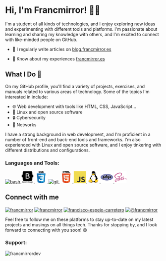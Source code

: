 # Hi, I'm Francmirror! 👋🏽

I'm a student of all kinds of technologies, and I enjoy exploring new ideas and experimenting with different tools and platforms. I'm passionate about learning and sharing my knowledge with others, and I'm excited to connect with like-minded people on GitHub.

- 📝 I regularly write articles on [blog.francmirror.es](blog.francmirror.es)

- 📄 Know about my experiences [francmirror.es](francmirror.es)

## What I Do 🤖

On my GitHub profile, you'll find a variety of projects, exercises, and manuals related to various areas of technology. Some of the topics I'm interested in include:

- 🌐 Web development with tools like HTML, CSS, JavaScript...
- 🐧 Linux and open source software
- 🔒 Cybersecurity
- 🤖 Networks

I have a strong background in web development, and I'm proficient in a number of front-end and back-end tools and frameworks. I'm also experienced with Linux and open source software, and I enjoy tinkering with different distributions and configurations.

### Languages and Tools:
<p align="left"> <a href="https://www.gnu.org/software/bash/" target="_blank" rel="noreferrer"> <img src="https://www.vectorlogo.zone/logos/gnu_bash/gnu_bash-icon.svg" alt="bash" width="40" height="40"/> </a> <a href="https://getbootstrap.com" target="_blank" rel="noreferrer"> <img src="https://raw.githubusercontent.com/devicons/devicon/master/icons/bootstrap/bootstrap-plain-wordmark.svg" alt="bootstrap" width="40" height="40"/> </a> <a href="https://www.w3schools.com/css/" target="_blank" rel="noreferrer"> <img src="https://raw.githubusercontent.com/devicons/devicon/master/icons/css3/css3-original-wordmark.svg" alt="css3" width="40" height="40"/> </a> <a href="https://git-scm.com/" target="_blank" rel="noreferrer"> <img src="https://www.vectorlogo.zone/logos/git-scm/git-scm-icon.svg" alt="git" width="40" height="40"/> </a> <a href="https://www.w3.org/html/" target="_blank" rel="noreferrer"> <img src="https://raw.githubusercontent.com/devicons/devicon/master/icons/html5/html5-original-wordmark.svg" alt="html5" width="40" height="40"/> </a> <a href="https://developer.mozilla.org/en-US/docs/Web/JavaScript" target="_blank" rel="noreferrer"> <img src="https://raw.githubusercontent.com/devicons/devicon/master/icons/javascript/javascript-original.svg" alt="javascript" width="40" height="40"/> </a> <a href="https://www.linux.org/" target="_blank" rel="noreferrer"> <img src="https://raw.githubusercontent.com/devicons/devicon/master/icons/linux/linux-original.svg" alt="linux" width="40" height="40"/> </a> <a href="https://www.php.net" target="_blank" rel="noreferrer"> <img src="https://raw.githubusercontent.com/devicons/devicon/master/icons/php/php-original.svg" alt="php" width="40" height="40"/> </a> <a href="https://sass-lang.com" target="_blank" rel="noreferrer"> <img src="https://raw.githubusercontent.com/devicons/devicon/master/icons/sass/sass-original.svg" alt="sass" width="40" height="40"/> </a> </p>

## Connect with me
<p align="left">
<a href="https://codepen.io/francmirror" target="blank"><img align="center" src="https://raw.githubusercontent.com/rahuldkjain/github-profile-readme-generator/master/src/images/icons/Social/codepen.svg" alt="francmirror" height="30" width="40" /></a>
<a href="https://twitter.com/francmirror" target="blank"><img align="center" src="https://raw.githubusercontent.com/rahuldkjain/github-profile-readme-generator/master/src/images/icons/Social/twitter.svg" alt="francmirror" height="30" width="40" /></a>
<a href="https://linkedin.com/in/francisco-espejo-carretero" target="blank"><img align="center" src="https://raw.githubusercontent.com/rahuldkjain/github-profile-readme-generator/master/src/images/icons/Social/linked-in-alt.svg" alt="francisco-espejo-carretero" height="30" width="40" /></a>
<a href="https://www.youtube.com/@francmirrordev" target="blank"><img align="center" src="https://raw.githubusercontent.com/rahuldkjain/github-profile-readme-generator/master/src/images/icons/Social/youtube.svg" alt="@francmirror" height="30" width="40" /></a>
</p>

Feel free to follow me on these platforms to stay up-to-date on my latest projects and musings on all things tech. Thanks for stopping by, and I look forward to connecting with you soon! 😄


<h3 align="left">Support:</h3>
<p><a href="https://www.buymeacoffee.com/francmirrordev"> <img align="left" src="https://cdn.buymeacoffee.com/buttons/v2/default-yellow.png" height="50" width="210" alt="francmirrordev" /></a></p><br><br>


